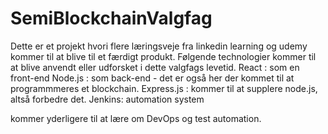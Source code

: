 # SemiBlockchainValgfag
Dette er et projekt hvori flere læringsveje fra linkedin learning og udemy kommer til at blive til et færdigt produkt.
Følgende technologier kommer til at blive anvendt eller udforsket i dette valgfags levetid.
React : som en front-end
Node.js : som back-end - det er også her der kommet til at programmmeres et blockchain.
Express.js : kommer til at supplere node.js, altså forbedre det.
Jenkins: automation system

kommer yderligere til at lære om DevOps og test automation.
